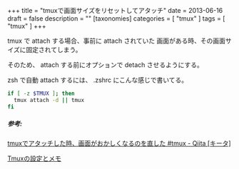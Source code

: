 +++
title = "tmuxで画面サイズをリセットしてアタッチ"
date = 2013-06-16
draft = false
description = ""
[taxonomies]
categories = [ "tmux" ]
tags = [ "tmux" ]
+++

tmux で attach する場合、事前に attach されていた
画面がある時、その画面サイズに固定されてしまう。

そのため、 attach する前にオプションで detach させるようにする。

zsh で自動 attach するには、 .zshrc にこんな感じで書いてる。

```sh
if [ -z $TMUX ]; then
  tmux attach -d || tmux
fi
```
<!-- more -->

##### 参考:

[tmuxでアタッチした時、画面がおかしくなるのを直した \#tmux - Qiita [キータ]](http://qiita.com/items/fa28ae844bc820c2da57)

[Tmuxの設定とメモ](http://filmlang.org/computer/tmux)
